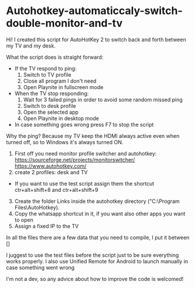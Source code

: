 # Autohotkey-automaticcaly-switch-double-monitor-and-tv

Hi!
I created this script for AutoHotKey 2 to switch back and forth between my TV and my desk.

What the script does is straight forward:
- If the TV respond to ping: 
  1) Switch to TV profile
  2) Close all program I don't need
  3) Open Playnite in fullscreen mode
- When the TV stop responding:
   1) Wait for 3 failed pings in order to avoid some random missed ping
   2) Switch to desk profile
   3) Open the selected app
   4) Open Playnite in desktop mode
- In case something goes wrong press F7 to stop the script

Why the ping? Because my TV keep the HDMI always active even when turned off, so to Windows it's always turned ON. 


1) First off you need monitor profile switcher and autohotkey:
https://sourceforge.net/projects/monitorswitcher/
https://www.autohotkey.com/
3) create 2 profiles: desk and TV
 - If you want to use the test script assign them the shortcut ctr+alt+shift+8 and ctr+alt+shift+9
3) Create the folder Links inside the autohotkey directory ("C:\Program Files\AutoHotkey).
4) Copy the whatsapp shortcut in it, if you want also other apps you want to open
5) Assign a fixed IP to the TV
   
In all the files there are a few data that you need to compile, I put it between [] 

I juggest to use the test files before the script just to be sure everything works properly.
I also use Unified Remote for Android to launch manually in case something went wrong


I'm not a dev, so any advice about how to improve the code is welcomed!

